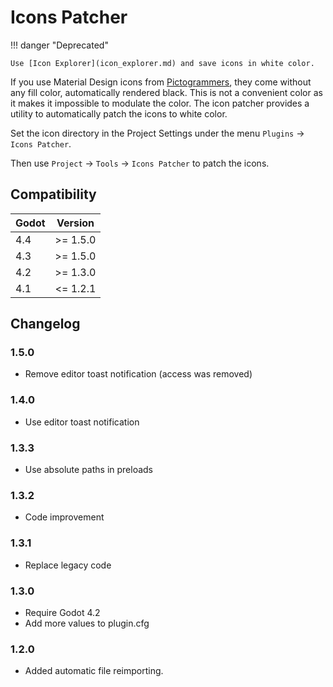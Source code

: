 # Icons Patcher

!!! danger "Deprecated"

    Use [Icon Explorer](icon_explorer.md) and save icons in white color.

If you use Material Design icons from [Pictogrammers](https://pictogrammers.com/library/mdi/), they come without any fill color, automatically rendered black. This is not a convenient color as it makes it impossible to modulate the color. The icon patcher provides a utility to automatically patch the icons to white color.

Set the icon directory in the Project Settings under the menu `Plugins` -> `Icons Patcher`.

Then use `Project` -> `Tools` -> `Icons Patcher` to patch the icons.

## Compatibility

| Godot | Version  |
|-------|----------|
| 4.4   | >= 1.5.0 |
| 4.3   | >= 1.5.0 |
| 4.2   | >= 1.3.0 |
| 4.1   | <= 1.2.1 |

## Changelog

### 1.5.0

- Remove editor toast notification (access was removed)

### 1.4.0

- Use editor toast notification

### 1.3.3

- Use absolute paths in preloads

### 1.3.2

- Code improvement

### 1.3.1

- Replace legacy code

### 1.3.0

- Require Godot 4.2
- Add more values to plugin.cfg

### 1.2.0

- Added automatic file reimporting.
